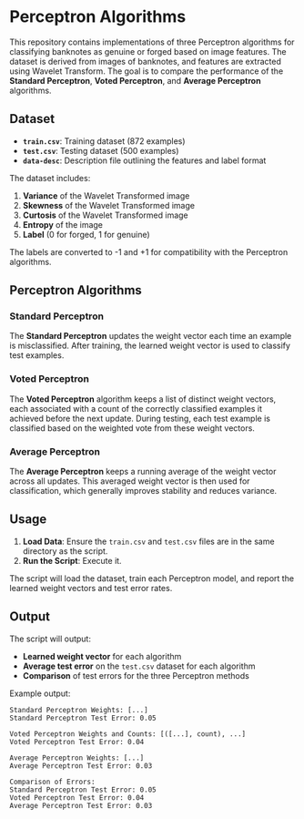 # Perceptron Algorithms

This repository contains implementations of three Perceptron algorithms for classifying banknotes as genuine or forged based on image features. The dataset is derived from images of banknotes, and features are extracted using Wavelet Transform. The goal is to compare the performance of the **Standard Perceptron**, **Voted Perceptron**, and **Average Perceptron** algorithms.

## Dataset
- **`train.csv`**: Training dataset (872 examples)
- **`test.csv`**: Testing dataset (500 examples)
- **`data-desc`**: Description file outlining the features and label format

The dataset includes:
1. **Variance** of the Wavelet Transformed image
2. **Skewness** of the Wavelet Transformed image
3. **Curtosis** of the Wavelet Transformed image
4. **Entropy** of the image
5. **Label** (0 for forged, 1 for genuine)

The labels are converted to -1 and +1 for compatibility with the Perceptron algorithms.

## Perceptron Algorithms

### Standard Perceptron
The **Standard Perceptron** updates the weight vector each time an example is misclassified. After training, the learned weight vector is used to classify test examples.

### Voted Perceptron
The **Voted Perceptron** algorithm keeps a list of distinct weight vectors, each associated with a count of the correctly classified examples it achieved before the next update. During testing, each test example is classified based on the weighted vote from these weight vectors.

### Average Perceptron
The **Average Perceptron** keeps a running average of the weight vector across all updates. This averaged weight vector is then used for classification, which generally improves stability and reduces variance.

## Usage

1. **Load Data**: Ensure the `train.csv` and `test.csv` files are in the same directory as the script.
2. **Run the Script**: Execute it.

The script will load the dataset, train each Perceptron model, and report the learned weight vectors and test error rates.

## Output

The script will output:
- **Learned weight vector** for each algorithm
- **Average test error** on the `test.csv` dataset for each algorithm
- **Comparison** of test errors for the three Perceptron methods

Example output:
```plaintext
Standard Perceptron Weights: [...]
Standard Perceptron Test Error: 0.05

Voted Perceptron Weights and Counts: [([...], count), ...]
Voted Perceptron Test Error: 0.04

Average Perceptron Weights: [...]
Average Perceptron Test Error: 0.03

Comparison of Errors:
Standard Perceptron Test Error: 0.05
Voted Perceptron Test Error: 0.04
Average Perceptron Test Error: 0.03
```
